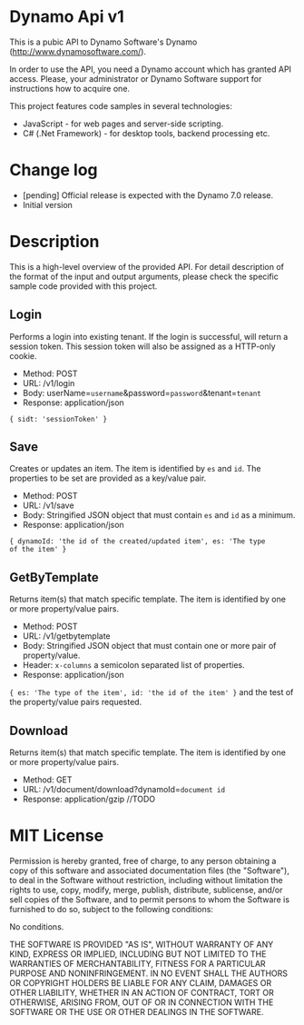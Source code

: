 # Dynamo Api v1

This is a pubic API to Dynamo Software's Dynamo (http://www.dynamosoftware.com/).

In order to use the API, you need a Dynamo account which has granted API access. Please, your administrator or Dynamo Software support for instructions how to acquire one.

This project features code samples in several technologies:
   * JavaScript - for web pages and server-side scripting.
   * C# (.Net Framework) - for desktop tools, backend processing etc.  

# Change log

   * [pending] Official release is expected with the Dynamo 7.0 release.
   * Initial version

# Description

This is a high-level overview of the provided API. For detail description of the format of the input and output arguments, please check the specific sample code provided with this project. 

Login
-----
Performs a login into existing tenant. If the login is successful, will return a session token. This session token will also be assigned as a HTTP-only cookie.

   * Method: POST
   * URL: /v1/login
   * Body: userName=<code>username</code>&password=<code>password</code>&tenant=<code>tenant</code>
   * Response: application/json
   
   <code>{ sidt: 'sessionToken' }</code>

Save
-----
Creates or updates an item. The item is identified by <code>es</code> and <code>id</code>. The properties to be set are provided as a key/value pair.

   * Method: POST
   * URL: /v1/save
   * Body: Stringified JSON object that must contain <code>es</code> and <code>id</code> as a minimum.
   * Response: application/json
   
   <code>{ dynamoId: 'the id of the created/updated item', es: 'The type of the item' }</code>

GetByTemplate
----------------
Returns item(s) that match specific template. The item is identified by one or more property/value pairs. 

   * Method: POST
   * URL: /v1/getbytemplate
   * Body: Stringified JSON object that must contain one or more pair of property/value.
   * Header: <code>x-columns</code> a semicolon separated list of properties. 
   * Response: application/json
   
   <code>{ es: 'The type of the item', id: 'the id of the item' }</code> and the test of the property/value pairs requested. 

Download
--------
Returns item(s) that match specific template. The item is identified by one or more property/value pairs. 

   * Method: GET
   * URL: /v1/document/download?dynamoId=<code>document id</code>
   * Response: application/gzip //TODO
   

# MIT License

Permission is hereby granted, free of charge, to any person obtaining a copy of this software and associated documentation files (the "Software"), to deal in the Software without restriction, including without limitation the rights to use, copy, modify, merge, publish, distribute, sublicense, and/or sell copies of the Software, and to permit persons to whom the Software is furnished to do so, subject to the following conditions:

No conditions.

THE SOFTWARE IS PROVIDED "AS IS", WITHOUT WARRANTY OF ANY KIND, EXPRESS OR IMPLIED, INCLUDING BUT NOT LIMITED TO THE WARRANTIES OF MERCHANTABILITY, FITNESS FOR A PARTICULAR PURPOSE AND NONINFRINGEMENT. IN NO EVENT SHALL THE AUTHORS OR COPYRIGHT HOLDERS BE LIABLE FOR ANY CLAIM, DAMAGES OR OTHER LIABILITY, WHETHER IN AN ACTION OF CONTRACT, TORT OR OTHERWISE, ARISING FROM, OUT OF OR IN CONNECTION WITH THE SOFTWARE OR THE USE OR OTHER DEALINGS IN THE SOFTWARE.


